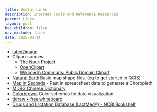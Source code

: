 ```yaml
---
title: Useful Links
description: Internet Tools and Reference Resources 
parent: Links
layout: post
has_children: false
nav_exclude: false
date: 2025-03-14
---
```









- [latex2image](https://latex2image.joeraut.com/)
- Clipart sources:
    - [The Noun Project](https://thenounproject.com/)
    - [OpenClipart](https://openclipart.org/)
    - [Wikimedia Commons: Public Domain Clipart](https://commons.wikimedia.org/wiki/Category:PD_OpenClipart)
- [Natural Earth](https://www.naturalearthdata.com/) Basic map shape files. (eq to get started in QGIS)
- [Map in Seconds](http://mapinseconds.com/) - Past in spreadsheet data to generate a Choropleth
- [MDBG Chinese Dictionary](https://www.mdbg.net/chinese/dictionary)
- [Colorbrewer](http://colorbrewer2.org/) Color schemes for data visualization.
- [tldraw • free whiteboard](https://www.tldraw.com/)
- [Drugs and Lactation Database (LactMed®) - NCBI Bookshelf](https://www.ncbi.nlm.nih.gov/books/NBK501922/)


<!--



wikidata

https://bangyourbuck.com/
camelcamelcamel



https://mapchart.net/
https://www.floodmap.net/
earth.nullschool.net
oldmapsonline.org

http://dsl.richmond.edu/historicalatlas/

https://github.com/sorrycc/awesome-javascript

https://github.com/neutraltone/awesome-stock-resources

https://github.com/sindresorhus/awesome

https://leungwensen.github.io/svg-icon/#game

https://ns6t.net/azimuth/azimuth.html

jon sanborns youtube channel


https://www.pentacom.jp/pentacom/bitfontmaker2/

foodstruct

https://sciencevsmagic.net/geo/

MNR recreation compass
https://www.lake-link.com/minnesota-lakes/hennepin-county/461/

https://left-arrow.net/
<hr>

<h2>Calculators</h2>



<h2>Computer Tools</h2>


<p><b><a href="https://github.com/OpenGenus/cosmos">Algorithmic Cosmos</a>:</b> A collection of commonly used algorithms.</p>

<h4>Nifty web libaries</h4>

<h6>Javascript libaries for drawing charts</h6>
<ul><li><b><a href="https://www.highcharts.com/docs/getting-started/installation">Highcharts</a>:</b> Javascript charts. Still free to use for noncommercial purposes, but they've made that harder to see on their website, so I am worried they will depreciate the functionality.</li>
    <li><b><a href="https://developers.google.com/chart/">Google Charts</a>:</b> Javascript charts. Yet to try. *</li>
    <li><b><a href="https://ui.toast.com/tui-chart/">Toast UI</a>:</b> Javascript charts. Yet to try. Download options look nice, but don't know if it will look good on mobile.</li>
    <li><b><a href="https://www.chartjs.org/">Chart.js</a>:</b> Javascript charts. I think I tried this and didn't like it for whatever reason. Oh, right. It smooths everything and draws to canvas, so it's less accessible.</li>
    <li><b><a href="https://c3js.org/">C3</a>:</b> Javascript charts. Yet to try. Wrapper for d3</li></ul>

<h4>Diagnostic Tools for Windows</h4>

Todo: Fill this in with those diagnostic tools sitting in my downloads folder.


<h2>Reference Charts</h2>




<h2>Art?</h2>
https://visibleearth.nasa.gov/

-->